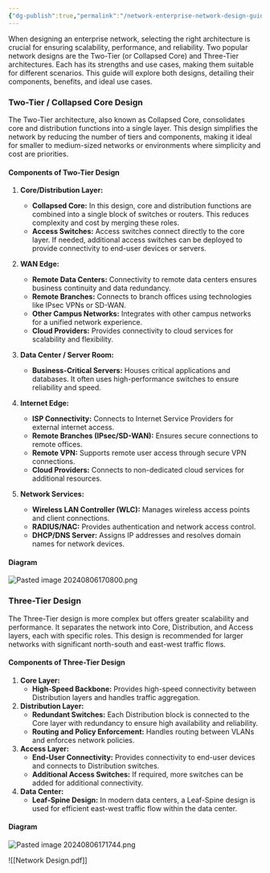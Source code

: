 ```yaml
---
{"dg-publish":true,"permalink":"/network-enterprise-network-design-guide/"}
---
```


When designing an enterprise network, selecting the right architecture is crucial for ensuring scalability, performance, and reliability. Two popular network designs are the Two-Tier (or Collapsed Core) and Three-Tier architectures. Each has its strengths and use cases, making them suitable for different scenarios. This guide will explore both designs, detailing their components, benefits, and ideal use cases.

### **Two-Tier / Collapsed Core Design**

The Two-Tier architecture, also known as Collapsed Core, consolidates core and distribution functions into a single layer. This design simplifies the network by reducing the number of tiers and components, making it ideal for smaller to medium-sized networks or environments where simplicity and cost are priorities.
#### **Components of Two-Tier Design**
1. **Core/Distribution Layer:**
    - **Collapsed Core:** In this design, core and distribution functions are combined into a single block of switches or routers. This reduces complexity and cost by merging these roles.
    - **Access Switches:** Access switches connect directly to the core layer. If needed, additional access switches can be deployed to provide connectivity to end-user devices or servers.
2. **WAN Edge:**
    - **Remote Data Centers:** Connectivity to remote data centers ensures business continuity and data redundancy.
    - **Remote Branches:** Connects to branch offices using technologies like IPsec VPNs or SD-WAN.
    - **Other Campus Networks:** Integrates with other campus networks for a unified network experience.
    - **Cloud Providers:** Provides connectivity to cloud services for scalability and flexibility.
3. **Data Center / Server Room:**
    - **Business-Critical Servers:** Houses critical applications and databases. It often uses high-performance switches to ensure reliability and speed.
4. **Internet Edge:**
    - **ISP Connectivity:** Connects to Internet Service Providers for external internet access.
    - **Remote Branches (IPsec/SD-WAN):** Ensures secure connections to remote offices.
    - **Remote VPN:** Supports remote user access through secure VPN connections.
    - **Cloud Providers:** Connects to non-dedicated cloud services for additional resources.
5. **Network Services:**
    
    - **Wireless LAN Controller (WLC):** Manages wireless access points and client connections.
    - **RADIUS/NAC:** Provides authentication and network access control.
    - **DHCP/DNS Server:** Assigns IP addresses and resolves domain names for network devices.

#### **Diagram**
![Pasted image 20240806170800.png](/img/user/Attachments/Pasted%20image%2020240806170800.png)

### **Three-Tier Design**

The Three-Tier design is more complex but offers greater scalability and performance. It separates the network into Core, Distribution, and Access layers, each with specific roles. This design is recommended for larger networks with significant north-south and east-west traffic flows.

#### **Components of Three-Tier Design**
1. **Core Layer:**
    - **High-Speed Backbone:** Provides high-speed connectivity between Distribution layers and handles traffic aggregation.
2. **Distribution Layer:**
    - **Redundant Switches:** Each Distribution block is connected to the Core layer with redundancy to ensure high availability and reliability.
    - **Routing and Policy Enforcement:** Handles routing between VLANs and enforces network policies.
3. **Access Layer:**
    - **End-User Connectivity:** Provides connectivity to end-user devices and connects to Distribution switches.
    - **Additional Access Switches:** If required, more switches can be added for additional connectivity.
4. **Data Center:**
    - **Leaf-Spine Design:** In modern data centers, a Leaf-Spine design is used for efficient east-west traffic flow within the data center.

#### **Diagram**
![Pasted image 20240806171744.png](/img/user/Attachments/Pasted%20image%2020240806171744.png)

![[Network Design.pdf]]